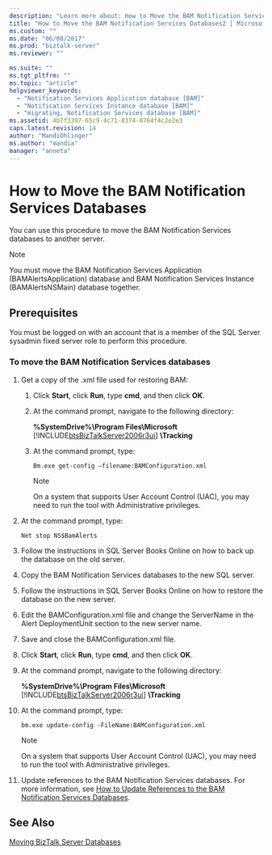 ```yaml
---
description: "Learn more about: How to Move the BAM Notification Services Databases"
title: "How to Move the BAM Notification Services Databases2 | Microsoft Docs"
ms.custom: ""
ms.date: "06/08/2017"
ms.prod: "biztalk-server"
ms.reviewer: ""

ms.suite: ""
ms.tgt_pltfrm: ""
ms.topic: "article"
helpviewer_keywords: 
  - "Notification Services Application database [BAM]"
  - "Notification Services Instance database [BAM]"
  - "migrating, Notification Services database [BAM]"
ms.assetid: 4b7f3397-65c9-4c71-8374-8764f4c2e2e3
caps.latest.revision: 14
author: "MandiOhlinger"
ms.author: "mandia"
manager: "anneta"
---
```

# How to Move the BAM Notification Services Databases
You can use this procedure to move the BAM Notification Services databases to another server.  
  
> [!NOTE]
>  You must move the BAM Notification Services Application (BAMAlertsApplication) database and BAM Notification Services Instance (BAMAlertsNSMain) database together.  
  
## Prerequisites  
 You must be logged on with an account that is a member of the SQL Server sysadmin fixed server role to perform this procedure.  
  
### To move the BAM Notification Services databases  
  
1. Get a copy of the .xml file used for restoring BAM:  
  
   1. Click **Start**, click **Run**, type **cmd**, and then click **OK**.  
  
   2. At the command prompt, navigate to the following directory:  
  
       **%SystemDrive%\Program Files\Microsoft**  [!INCLUDE[btsBizTalkServer2006r3ui](../includes/btsbiztalkserver2006r3ui-md.md)] **\Tracking**  
  
   3. At the command prompt, type:  
  
      ```  
      Bm.exe get-config –filename:BAMConfiguration.xml  
      ```  
  
      > [!NOTE]
      >  On a system that supports User Account Control (UAC), you may need to run the tool with Administrative privileges.  
  
2. At the command prompt, type:  
  
   ```  
   Net stop NS$BamAlerts  
   ```  
  
3. Follow the instructions in SQL Server Books Online on how to back up the database on the old server.  
  
4. Copy the BAM Notification Services databases to the new SQL server.  
  
5. Follow the instructions in SQL Server Books Online on how to restore the database on the new server.  
  
6. Edit the BAMConfiguration.xml file and change the ServerName in the Alert DeploymentUnit section to the new server name.  
  
7. Save and close the BAMConfiguration.xml file.  
  
8. Click **Start**, click **Run**, type **cmd**, and then click **OK**.  
  
9. At the command prompt, navigate to the following directory:  
  
     **%SystemDrive%\Program Files\Microsoft**  [!INCLUDE[btsBizTalkServer2006r3ui](../includes/btsbiztalkserver2006r3ui-md.md)] **\Tracking**  
  
10. At the command prompt, type:  
  
    ```  
    bm.exe update-config -FileName:BAMConfiguration.xml  
    ```  
  
    > [!NOTE]
    >  On a system that supports User Account Control (UAC), you may need to run the tool with Administrative privileges.  
  
11. Update references to the BAM Notification Services databases. For more information, see [How to Update References to the BAM Notification Services Databases](../core/how-to-update-references-to-the-bam-notification-services-databases.md).  
  
## See Also  
 [Moving BizTalk Server Databases](../core/moving-biztalk-server-databases.md)
